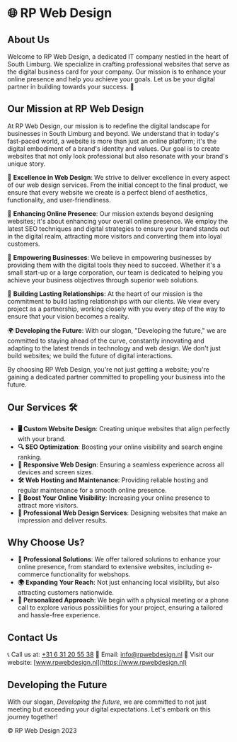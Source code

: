 # 🌐 RP Web Design

## About Us
Welcome to RP Web Design, a dedicated IT company nestled in the heart of South Limburg. We specialize in crafting professional websites that serve as the digital business card for your company. Our mission is to enhance your online presence and help you achieve your goals. Let us be your digital partner in building towards your success. 🚀

## Our Mission at RP Web Design

At RP Web Design, our mission is to redefine the digital landscape for businesses in South Limburg and beyond. We understand that in today's fast-paced world, a website is more than just an online platform; it's the digital embodiment of a brand's identity and values. Our goal is to create websites that not only look professional but also resonate with your brand's unique story.

🌟 **Excellence in Web Design**: We strive to deliver excellence in every aspect of our web design services. From the initial concept to the final product, we ensure that every website we create is a perfect blend of aesthetics, functionality, and user-friendliness.

🚀 **Enhancing Online Presence**: Our mission extends beyond designing websites; it's about enhancing your overall online presence. We employ the latest SEO techniques and digital strategies to ensure your brand stands out in the digital realm, attracting more visitors and converting them into loyal customers.

💼 **Empowering Businesses**: We believe in empowering businesses by providing them with the digital tools they need to succeed. Whether it's a small start-up or a large corporation, our team is dedicated to helping you achieve your business objectives through superior web solutions.

🤝 **Building Lasting Relationships**: At the heart of our mission is the commitment to build lasting relationships with our clients. We view every project as a partnership, working closely with you every step of the way to ensure that your vision becomes a reality.

🌍 **Developing the Future**: With our slogan, "Developing the future," we are committed to staying ahead of the curve, constantly innovating and adapting to the latest trends in technology and web design. We don't just build websites; we build the future of digital interactions.

By choosing RP Web Design, you're not just getting a website; you're gaining a dedicated partner committed to propelling your business into the future.

## Our Services 🛠️
- **🖥️ Custom Website Design**: Creating unique websites that align perfectly with your brand.
- **🔍 SEO Optimization**: Boosting your online visibility and search engine ranking.
- **📱 Responsive Web Design**: Ensuring a seamless experience across all devices and screen sizes.
- **🛠️ Web Hosting and Maintenance**: Providing reliable hosting and regular maintenance for a smooth online presence.
- **🚀 Boost Your Online Visibility**: Increasing your online presence to attract more visitors.
- **🎨 Professional Web Design Services**: Designing websites that make an impression and deliver results.

## Why Choose Us?
- **🌟 Professional Solutions**: We offer tailored solutions to enhance your online presence, from standard to extensive websites, including e-commerce functionality for webshops.
- **🌍 Expanding Your Reach**: Not just enhancing local visibility, but also attracting customers nationwide.
- **🤝 Personalized Approach**: We begin with a physical meeting or a phone call to explore various possibilities for your project, ensuring a tailored and hassle-free experience.

## Contact Us
📞 Call us at: [+31 6 31 20 55 38](tel:+31631205538)
📧 Email: [info@rpwebdesign.nl](mailto:info@rpwebdesign.nl)
🔗 Visit our website: [www.rpwebdesign.nl](https://www.rpwebdesign.nl)

## Developing the Future
With our slogan, *Developing the future*, we are committed to not just meeting but exceeding your digital expectations. Let's embark on this journey together!

© RP Web Design 2023
